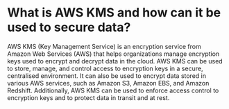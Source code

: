 # What is AWS KMS and how can it be used to secure data?

AWS KMS (Key Management Service) is an encryption service from Amazon Web Services (AWS) that helps organizations manage encryption keys used to encrypt and decrypt data in the cloud. AWS KMS can be used to store, manage, and control access to encryption keys in a secure, centralised environment. It can also be used to encrypt data stored in various AWS services, such as Amazon S3, Amazon EBS, and Amazon Redshift. Additionally, AWS KMS can be used to enforce access control to encryption keys and to protect data in transit and at rest.
